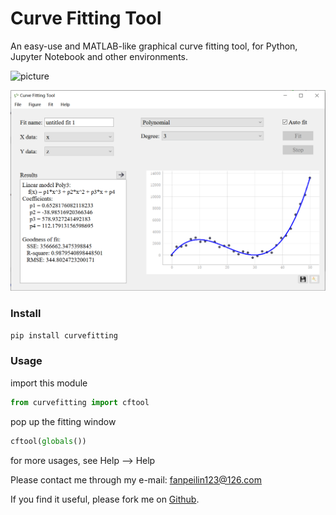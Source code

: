 # Curve Fitting Tool

An easy-use and MATLAB-like graphical curve fitting tool, for Python, Jupyter Notebook and other environments.    

![picture](.\ui\appearance.png)

![picture](https://github.com/Hamlet-Fansion/curvefitting/blob/master/ui/appearance.png)

### Install

```powershell
pip install curvefitting
```

### Usage

import this module

```python
from curvefitting import cftool
```

pop up the fitting window

```python
cftool(globals())
```

for more usages, see Help --> Help



Please contact me through my e-mail: fanpeilin123@126.com

If you find it useful, please fork me on [Github](https://github.com/Hamlet-Fansion/curvefitting).